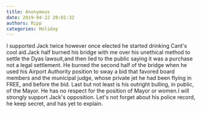 ```yaml
---
title: Anonymous
date: 2019-04-22 20:01:32
authors: Ripp
categories: Holiday
---
```


 I supported Jack twice however once elected he started drinking Cant's cool aid.Jack half burned his bridge with me over his unethical method to settle the Dyas lawsuit,and then lied to the public saying it was a purchase not a legal settlement.
He burned the second half of the bridge when he used his Airport Authority position to sway a bid that favored board members and the municipal judge, whose private jet he had been flying in FREE, and before the bid. Last but not least is his outright bulling, in public, of the Mayor. He has no respect for the position of Mayor or women.I will strongly support Jack's opposition. Let's not forget about his police record, he keep secret, and has yet to explain.